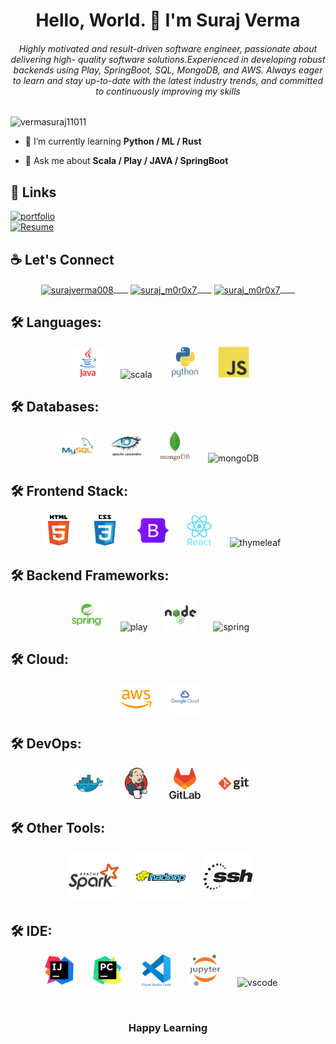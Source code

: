 <h1 align="center">Hello, World. 👋 I'm Suraj Verma</h1>

<h6 align="center">Highly motivated and result-driven software engineer, passionate about delivering high-
quality software solutions.Experienced in developing robust backends using Play,
SpringBoot, SQL, MongoDB, and AWS. Always eager to learn and stay up-to-date with the
latest industry trends, and committed to continuously improving my skills</h6>

<p align="left"> <img src="https://komarev.com/ghpvc/?username=vermasuraj11011&label=Profile%20views&color=0e75b6&style=flat" alt="vermasuraj11011" /> </p>

- 🌱 I’m currently learning  **Python / ML / Rust**

- 💬 Ask me about  **Scala / Play / JAVA / SpringBoot**

## 🔗 Links

[![portfolio](https://img.shields.io/badge/my_portfolio-000?style=for-the-badge&logo=ko-fi&logoColor=white)](https://surajverma008.netlify.app/)
</br>
[![Resume](https://img.shields.io/badge/my_resume-000?style=for-the-badge&logo=googledrive&logoColor=white)](https://drive.google.com/file/d/1D3bOpHof44zU781bgV0P_833osjjjYlz/view?usp=sharing)

<h2 align="left">☕ Let's Connect</h2>
<p align="center">
    <a href="https://www.linkedin.com/in/surajverma008/" target="blank"><img align="center" src="https://raw.githubusercontent.com/rahuldkjain/github-profile-readme-generator/master/src/images/icons/Social/linked-in-alt.svg" alt="surajverma008" height="50" width="50"/>&nbsp;&nbsp;&nbsp;&nbsp;&nbsp;&nbsp;</a>  
    <a href="https://www.instagram.com/suraj_m0r0x7/" target="blank"><img align="center" src="https://raw.githubusercontent.com/rahuldkjain/github-profile-readme-generator/master/src/images/icons/Social/instagram.svg" alt="suraj_m0r0x7" height="50" width="50" />&nbsp;&nbsp;&nbsp;&nbsp;&nbsp;&nbsp;</a>
    <a href="https://leetcode.com/vermasuraj/" target="blank"><img align="center" src="https://leetcode.com/_next/static/images/logo-ff2b712834cf26bf50a5de58ee27bcef.png" alt="suraj_m0r0x7" height="50" width="50" />&nbsp;&nbsp;&nbsp;&nbsp;&nbsp;&nbsp;</a>
</p>


<h2 align="left">🛠 Languages:</h2>

<p align="center">
    <a target="_blank"> <img src="https://raw.githubusercontent.com/devicons/devicon/master/icons/java/java-original-wordmark.svg" alt="javascript" width="50" height="50"/> &nbsp;&nbsp;&nbsp;&nbsp;&nbsp;</a>
    <a target="_blank"> <img src="https://www.scala-lang.org/resources/img/frontpage/scala-spiral.png" alt="scala" width="50" height="50"/> &nbsp;&nbsp;&nbsp;&nbsp;&nbsp;</a>
    <a target="_blank"> <img src="https://raw.githubusercontent.com/devicons/devicon/master/icons/python/python-original-wordmark.svg" alt="javascript" width="50" height="50"/> &nbsp;&nbsp;&nbsp;&nbsp;&nbsp;</a>
    <a target="_blank"> <img src="https://raw.githubusercontent.com/devicons/devicon/master/icons/javascript/javascript-original.svg" alt="javascript" width="50" height="50"/> &nbsp;&nbsp;&nbsp;&nbsp;&nbsp;</a>
</p>

<h2 align="left">🛠 Databases:</h2>
<p align="center">
    <a target="_blank"> <img src="https://raw.githubusercontent.com/devicons/devicon/master/icons/mysql/mysql-original-wordmark.svg" alt="mysql" width="50" height="50"/> &nbsp;&nbsp;&nbsp;&nbsp;&nbsp;</a>
    <a target="_blank"> <img src="https://raw.githubusercontent.com/devicons/devicon/master/icons/cassandra/cassandra-original-wordmark.svg" alt="cassandra" width="50" height="50"/> &nbsp;&nbsp;&nbsp;&nbsp;&nbsp;</a>
    <a target="_blank"> <img src="https://raw.githubusercontent.com/devicons/devicon/master/icons/mongodb/mongodb-original-wordmark.svg" alt="mongoDB" width="50" height="50"/> &nbsp;&nbsp;&nbsp;&nbsp;&nbsp;</a>
    <a target="_blank"> <img src="https://logowik.com/content/uploads/images/google-bigquery6102.jpg" alt="mongoDB" width="80" height="50"/> &nbsp;&nbsp;&nbsp;&nbsp;&nbsp;</a>
</p>

<h2 align="left">🛠 Frontend Stack:</h2>

<p align="center">
    <a  target="_blank"> <img src="https://raw.githubusercontent.com/devicons/devicon/master/icons/html5/html5-original-wordmark.svg" alt="html5" width="50" height="50"/>&nbsp;&nbsp;&nbsp;&nbsp;&nbsp;</a>
    <a  target="_blank"> <img src="https://raw.githubusercontent.com/devicons/devicon/master/icons/css3/css3-original-wordmark.svg" alt="css3" width="50" height="50"/> &nbsp;&nbsp;&nbsp;&nbsp;&nbsp;</a>
    <a  target="_blank"> <img src="https://raw.githubusercontent.com/devicons/devicon/master/icons/bootstrap/bootstrap-original.svg" alt="bootstrap" width="50" height="50"/>&nbsp;&nbsp;&nbsp;&nbsp;&nbsp;</a>
    <a  target="_blank"> <img src="https://raw.githubusercontent.com/devicons/devicon/master/icons/react/react-original-wordmark.svg" alt="react" width="50" height="50"/>&nbsp;&nbsp;&nbsp;&nbsp;&nbsp;</a>
    <a  target="_blank"> <img src="https://www.thymeleaf.org/images/thymeleaf.png" alt="thymeleaf" width="50" height="50"/>&nbsp;&nbsp;&nbsp;&nbsp;&nbsp;</a>
</p>

<h2 align="left">🛠 Backend Frameworks:</h2>
<p align="center">
    <a target="_blank"> <img src="https://raw.githubusercontent.com/devicons/devicon/master/icons/spring/spring-original-wordmark.svg" alt="spring" width="50" height="50"/> &nbsp;&nbsp;&nbsp;&nbsp;&nbsp;</a>
    <a target="_blank"> <img src="https://www.playframework.com/assets/images/logos/8fa87b8c379d500f2c7fa1c9816566f6-play_icon_reverse.svg" alt="play" width="50" height="50"/> &nbsp;&nbsp;&nbsp;&nbsp;&nbsp;</a>
    <a target="_blank"> <img src="https://raw.githubusercontent.com/devicons/devicon/master/icons/nodejs/nodejs-original-wordmark.svg" alt="nodejs" width="50" height="50"/> &nbsp;&nbsp;&nbsp;&nbsp;&nbsp;</a>
    <a  target="_blank"> <img  src="https://flask.palletsprojects.com/en/3.0.x/_images/flask-horizontal.png" alt="spring" width="200" height="50"/> &nbsp;&nbsp;&nbsp;&nbsp;&nbsp;</a>
</p>

<h2 align="left">🛠 Cloud:</h2>
<p align="center">
    <a target="_blank"> <img src="https://raw.githubusercontent.com/devicons/devicon/master/icons/amazonwebservices/amazonwebservices-plain-wordmark.svg" alt="kubernetes" width="50" height="50"/> &nbsp;&nbsp;&nbsp;&nbsp;&nbsp;</a>
    <a target="_blank"> <img src="https://raw.githubusercontent.com/devicons/devicon/master/icons/googlecloud/googlecloud-plain-wordmark.svg" alt="kubernetes" width="50" height="50"/> &nbsp;&nbsp;&nbsp;&nbsp;&nbsp;</a>
</p>

<h2 align="left">🛠 DevOps:</h2>
<p align="center">
    <a target="_blank"> <img src="https://raw.githubusercontent.com/devicons/devicon/master/icons/docker/docker-original.svg" alt="docker" width="50" height="50"/> &nbsp;&nbsp;&nbsp;&nbsp;&nbsp;</a>
    <a target="_blank"> <img src="https://raw.githubusercontent.com/devicons/devicon/master/icons/jenkins/jenkins-original.svg" alt="jenkins" width="50" height="50"/> &nbsp;&nbsp;&nbsp;&nbsp;&nbsp;</a>
    <a target="_blank"> <img src="https://raw.githubusercontent.com/devicons/devicon/master/icons/gitlab/gitlab-original-wordmark.svg" alt="gitlab" width="50" height="50"/> &nbsp;&nbsp;&nbsp;&nbsp;&nbsp;</a>
    <a target="_blank"> <img src="https://raw.githubusercontent.com/devicons/devicon/master/icons/git/git-original-wordmark.svg" alt="git" width="50" height="50"/> &nbsp;&nbsp;&nbsp;&nbsp;&nbsp;</a>
</p>

<h2 align="left">🛠 Other Tools:</h2>
<p align="center">
    <a target="_blank"> <img src="https://raw.githubusercontent.com/devicons/devicon/master/icons/apachespark/apachespark-original-wordmark.svg" alt="apache spark" width="80" height="80"/> &nbsp;&nbsp;&nbsp;&nbsp;&nbsp;</a>
    <a target="_blank"> <img src="https://raw.githubusercontent.com/devicons/devicon/master/icons/hadoop/hadoop-original-wordmark.svg" alt="hadoop" width="80" height="80"/> &nbsp;&nbsp;&nbsp;&nbsp;&nbsp;</a>
    <a target="_blank"> <img src="https://raw.githubusercontent.com/devicons/devicon/master/icons/ssh/ssh-original-wordmark.svg" alt="ssh" width="80" height="80"/> &nbsp;&nbsp;&nbsp;&nbsp;&nbsp;</a>
</p>

<h2 align="left">🛠 IDE:</h2>
<p align="center">
    <a target="_blank"> <img src="https://raw.githubusercontent.com/devicons/devicon/master/icons/intellij/intellij-original.svg" alt="intellij" width="50" height="50"/> &nbsp;&nbsp;&nbsp;&nbsp;&nbsp;</a>
    <a target="_blank"> <img src="https://raw.githubusercontent.com/devicons/devicon/master/icons/pycharm/pycharm-original.svg" alt="intellij" width="50" height="50"/> &nbsp;&nbsp;&nbsp;&nbsp;&nbsp;</a>
    <a target="_blank"> <img src="https://raw.githubusercontent.com/devicons/devicon/master/icons/vscode/vscode-original-wordmark.svg" alt="vscode" width="50" height="50"/> &nbsp;&nbsp;&nbsp;&nbsp;&nbsp;</a>
    <a target="_blank"> <img src="https://raw.githubusercontent.com/devicons/devicon/master/icons/jupyter/jupyter-original-wordmark.svg" alt="vscode" width="50" height="50"/> &nbsp;&nbsp;&nbsp;&nbsp;&nbsp;</a>
    <a target="_blank"> <img src="https://colab.google/static/images/icons/colab.png" alt="vscode" width="120" height="50"/> &nbsp;&nbsp;&nbsp;&nbsp;&nbsp;</a>
</p>

<br>
<h3 align="center">Happy Learning</h3>
